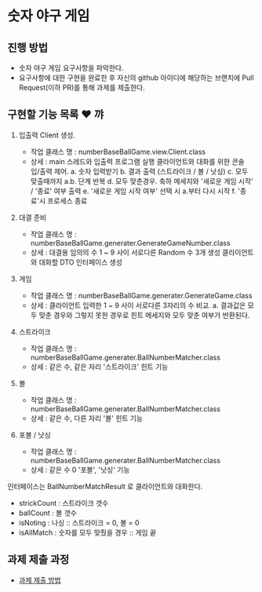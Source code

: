# 숫자 야구 게임
## 진행 방법
* 숫자 야구 게임 요구사항을 파악한다.
* 요구사항에 대한 구현을 완료한 후 자신의 github 아이디에 해당하는 브랜치에 Pull Request(이하 PR)를 통해 과제를 제출한다.

## 구현할 기능 목록 :heart: 꺄
1. 입출력 Client 생성.
   - 작업 클래스 명 : numberBaseBallGame.view.Client.class
   - 상세 : main 스레드와 입출력 프로그램 실행
        클라이언트와 대화를 위한 콘솔 입/출력 제어.
        a. 숫자 입력받기
        b. 결과 출력 (스트라이크 / 볼 / 낫싱)
        c. 모두 맞출때까지 a.b. 단계 반복
        d. 모두 맞춘경우. 축하 메세지와 '새로운 게임 시작' / '종료' 여부 출력
        e. '새로운 게임 시작 여부' 선택 시 a.부터 다시 시작
        f. '종료'시 프로세스 종료

2. 대결 준비
   - 작업 클래스 명 : numberBaseBallGame.generater.GenerateGameNumber.class
   - 상세 : 대결용 임의의 수 1 ~ 9 사이 서로다른 Random 수 3개 생성
          클라이언트와 대화할 DTO 인터페이스 생성
   
3. 게임
   - 작업 클래스 명 : numberBaseBallGame.generater.GenerateGame.class
   - 상세 : 클라이언트 입력한 1 ~ 9 사이 서로다른 3자리의 수 비교.
        a. 결과값은 모두 맞춘 경우와 그렇지 못한 경우로 힌트 메세지와 모두 맞춘 여부가 반환된다.
    
4. 스트라이크
   - 작업 클래스 명 : numberBaseBallGame.generater.BallNumberMatcher.class
   - 상세 : 같은 수, 같은 자리 '스트라이크' 힌트 기능
    
5. 볼
    - 작업 클래스 명 : numberBaseBallGame.generater.BallNumberMatcher.class
    - 상세 : 같은 수, 다른 자리 '볼' 힌트 기능

6. 포볼 / 낫싱
    - 작업 클래스 명 : numberBaseBallGame.generater.BallNumberMatcher.class
    - 상세 : 같은 수 0 '포볼', '낫싱' 기능

인터페이스는 BallNumberMatchResult 로 클라이언트와 대화한다.

- strickCount : 스트라이크 갯수
- ballCount : 볼 갯수
- isNoting : 나싱 :: 스트라이크 = 0, 볼 = 0
- isAllMatch : 숫자를 모두 맞췄을 경우 :: 게임 끝

## 과제 제출 과정
* [과제 제출 방법](https://github.com/next-step/nextstep-docs/tree/master/precourse)
